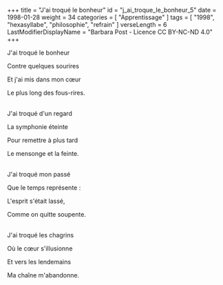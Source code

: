 +++
title = "J'ai troqué le bonheur"
id = "j_ai_troque_le_bonheur_5"
date = 1998-01-28
weight = 34
categories = [ "Apprentissage" ]
tags = [ "1998", "hexasyllabe", "philosophie", "refrain" ]
verseLength = 6
LastModifierDisplayName = "Barbara Post - Licence CC BY-NC-ND 4.0"
+++

J'ai troqué le bonheur

Contre quelques sourires

Et j'ai mis dans mon cœur

Le plus long des fous-rires.

 \
J'ai troqué d'un regard

La symphonie éteinte

Pour remettre à plus tard

Le mensonge et la feinte.

 \
J'ai troqué mon passé

Que le temps représente :

L'esprit s'était lassé,

Comme on quitte soupente.

 \
J'ai troqué les chagrins

Où le cœur s'illusionne

Et vers les lendemains

Ma chaîne m'abandonne.
